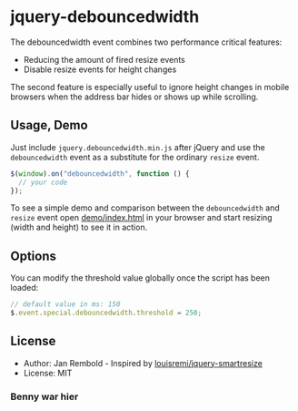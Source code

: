 # jquery-debouncedwidth

The debouncedwidth event combines two performance critical features:

- Reducing the amount of fired resize events
- Disable resize events for height changes

The second feature is especially useful to ignore height changes in mobile browsers
when the address bar hides or shows up while scrolling.

## Usage, Demo

Just include `jquery.debouncedwidth.min.js` after jQuery and use the `debouncedwidth`
event as a substitute for the ordinary `resize` event.

```javascript
$(window).on("debouncedwidth", function () {
  // your code
});
```

To see a simple demo and comparison between the `debouncedwidth` and `resize` event
open [demo/index.html](demo/index.html) in your browser and start resizing (width and height) to see it in action.

## Options

You can modify the threshold value globally once the script has been loaded:

```javascript
// default value in ms: 150
$.event.special.debouncedwidth.threshold = 250;
```

## License

- Author: Jan Rembold - Inspired by [louisremi/jquery-smartresize](https://github.com/louisremi/jquery-smartresize)
- License: MIT

### Benny war hier
